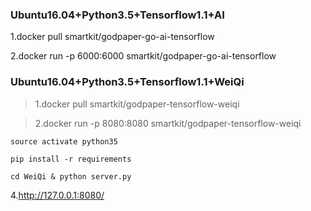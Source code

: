 ### Ubuntu16.04+Python3.5+Tensorflow1.1+AI

1.docker pull smartkit/godpaper-go-ai-tensorflow

2.docker run -p 6000:6000 smartkit/godpaper-go-ai-tensorflow

### Ubuntu16.04+Python3.5+Tensorflow1.1+WeiQi

>1.docker pull smartkit/godpaper-tensorflow-weiqi

>2.docker run -p 8080:8080 smartkit/godpaper-tensorflow-weiqi

```
source activate python35

pip install -r requirements

cd WeiQi & python server.py
```

4.http://127.0.0.1:8080/
